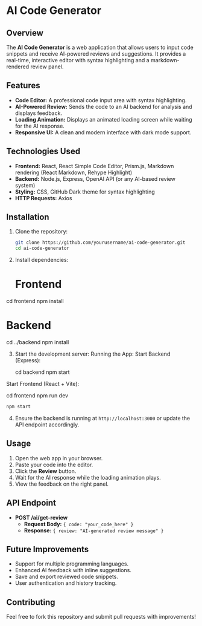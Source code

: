 # AI Code Generator

## Overview
The **AI Code Generator** is a web application that allows users to input code snippets and receive AI-powered reviews and suggestions. It provides a real-time, interactive editor with syntax highlighting and a markdown-rendered review panel.

## Features
- **Code Editor:** A professional code input area with syntax highlighting.
- **AI-Powered Review:** Sends the code to an AI backend for analysis and displays feedback.
- **Loading Animation:** Displays an animated loading screen while waiting for the AI response.
- **Responsive UI:** A clean and modern interface with dark mode support.

## Technologies Used
- **Frontend:** React, React Simple Code Editor, Prism.js, Markdown rendering (React Markdown, Rehype Highlight)
- **Backend:** Node.js, Express, OpenAI API (or any AI-based review system)
- **Styling:** CSS, GitHub Dark theme for syntax highlighting
- **HTTP Requests:** Axios

## Installation
1. Clone the repository:
   ```bash
   git clone https://github.com/yourusername/ai-code-generator.git
   cd ai-code-generator
   ```
2. Install dependencies:
   # Frontend
cd frontend
npm install

# Backend
cd ../backend
npm install

3. Start the development server:
   Running the App:
   Start Backend (Express):

   cd backend
npm start

Start Frontend (React + Vite):

cd frontend
npm run dev

   ```bash
   npm start
   ```
4. Ensure the backend is running at `http://localhost:3000` or update the API endpoint accordingly.

## Usage
1. Open the web app in your browser.
2. Paste your code into the editor.
3. Click the **Review** button.
4. Wait for the AI response while the loading animation plays.
5. View the feedback on the right panel.

## API Endpoint
- **POST /ai/get-review**
  - **Request Body:** `{ code: "your_code_here" }`
  - **Response:** `{ review: "AI-generated review message" }`

## Future Improvements
- Support for multiple programming languages.
- Enhanced AI feedback with inline suggestions.
- Save and export reviewed code snippets.
- User authentication and history tracking.

## Contributing
Feel free to fork this repository and submit pull requests with improvements!


